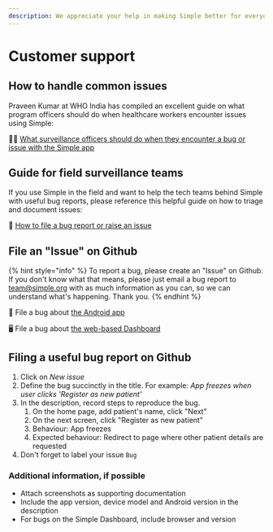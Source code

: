 ```yaml
---
description: We appreciate your help in making Simple better for everyone!
---
```


# Customer support

## How to handle common issues

Praveen Kumar at WHO India has compiled an excellent guide on what program officers should do when healthcare workers encounter issues using Simple:

✋🏽​ [What surveillance officers should do when they encounter a bug or issue with the Simple app](https://docs.google.com/document/d/1RgWCn-gcXvEbnozAZPIqmVpdQrd_INYFNOKB0NBGpII/edit#heading=h.jymexnipl7j2)

## Guide for field surveillance teams

If you use Simple in the field and want to help the tech teams behind Simple with useful bug reports, please reference this helpful guide on how to triage and document issues:

🐞 [How to file a bug report or raise an issue](https://docs.google.com/document/d/1bJniRgJL8ef_SWWcwdLi1WASlez0ZHLH556YRDA9mDE/edit#heading=h.hucspecdvz3q)

## File an "Issue" on Github

{% hint style="info" %}
To report a bug, please create an "Issue" on Github. If you don't know what that means, please just email a bug report to [team@simple.org](mailto:team@simple.org) with as much information as you can, so we can understand what's happening. Thank you.
{% endhint %}

📱 File a bug about [the Android app](https://github.com/simpledotorg/simple-android/issues)

🖥️ File a bug about [the web-based Dashboard](https://github.com/simpledotorg/simple-server/issues)

## Filing a useful bug report on Github

1. Click on _New issue_
2. Define the bug succinctly in the title. For example: _App freezes when user clicks 'Register as new patient'_
3. In the description, record steps to reproduce the bug.
   1. On the home page, add patient's name, click "Next"
   2. On the next screen, click "Register as new patient"
   3. Behaviour: App freezes
   4. Expected behaviour: Redirect to page where other patient details are requested
4. Don't forget to label your issue `Bug`

### Additional information, if possible

* Attach screenshots as supporting documentation
* Include the app version, device model and Android version in the description
* For bugs on the Simple Dashboard, include browser and version

